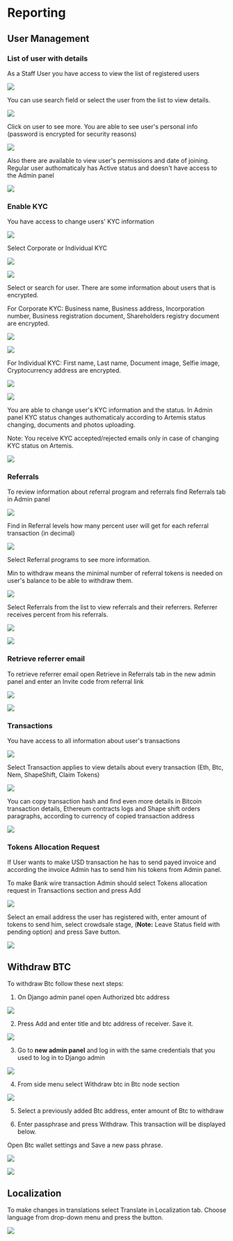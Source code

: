 # Reporting

## **User Management**

### **List of user with details**

As a Staff User you have access to view the list of registered users

![](../.gitbook/assets/image%20%288%29.png)

You can use search field or select the user from the list to view details.

![](../.gitbook/assets/image%20%2814%29.png)

Click on user to see more. You are able to see user's personal info \(password is encrypted for security reasons\)

![](../.gitbook/assets/image%20%2818%29.png)

Also there are available to view user's permissions and date of joining. Regular user authomaticaly has Active status and doesn't have access to the Admin panel

![](../.gitbook/assets/image%20%283%29.png)

### **Enable KYC**

You have access to change users' KYC information

![](../.gitbook/assets/image%20%2813%29.png)

Select Corporate or Individual KYC

![](../.gitbook/assets/image%20%2840%29.png)

![](../.gitbook/assets/image%20%2830%29.png)

Select or search for user. There are some information about users that is encrypted.

For Corporate KYC: Business name, Business address, Incorporation number, Business registration document, Shareholders registry document are encrypted.

![](../.gitbook/assets/image%20%287%29.png)

![](../.gitbook/assets/image%20%285%29.png)

For Individual KYC: First name, Last name, Document image, Selfie image, Cryptocurrency address are encrypted.

![](../.gitbook/assets/image%20%2832%29.png)

![](../.gitbook/assets/image%20%2838%29.png)

You are able to change user's KYC information and the status. In Admin panel KYC status changes authomaticaly according to Artemis status changing, documents and photos uploading.

Note: You receive KYC accepted/rejected emails only in case of changing KYC status on Artemis.

![](../.gitbook/assets/image%20%2834%29.png)



### **Referrals**

To review information about referral program and referrals find Referrals tab in Admin panel

![](../.gitbook/assets/image%20%2823%29.png)

Find in Referral levels how many percent user will get for each referral transaction \(in decimal\)

![](../.gitbook/assets/image%20%2835%29.png)

Select Referral programs to see more information.

Min to withdraw means the minimal number of referral tokens is needed on user's balance to be able to withdraw them.

![](../.gitbook/assets/image%20%2829%29.png)

Select Referrals from the list to view referrals and their referrers. Referrer receives percent from his referrals.

![](../.gitbook/assets/image%20%2825%29.png)

![](../.gitbook/assets/image%20%2811%29.png)

### **Retrieve referrer email**

To retrieve referrer email open Retrieve in Referrals tab in the new admin panel and enter an Invite code from referral link

![](../.gitbook/assets/image%20%2819%29.png)

![](../.gitbook/assets/image%20%2821%29.png)

### **Transactions**

You have access to all information about user's transactions

![](../.gitbook/assets/image%20%282%29.png)

Select Transaction applies to view details about every transaction \(Eth, Btc, Nem, ShapeShift, Claim Tokens\)

![](../.gitbook/assets/image%20%281%29.png)

You can copy transaction hash and find even more details in Bitcoin transaction details, Ethereum contracts logs and Shape shift orders paragraphs, according to currency of copied transaction address

![](../.gitbook/assets/image%20%2827%29.png)

### **Tokens Allocation Request**

If User wants to make USD transaction he has to send payed invoice and according the invoice Admin has to send him his tokens from Admin panel.

To make Bank wire transaction Admin should select Tokens allocation request in Transactions section and press Add

![](../.gitbook/assets/image.png)

Select an email address the user has registered with, enter amount of tokens to send him, select crowdsale stage, \(**Note:** Leave Status field with pending option\) and press Save button.

![](../.gitbook/assets/image%20%2810%29.png)

## **Withdraw BTC**

To withdraw Btc follow these next steps:

1. On Django admin panel open Authorized btc address



![](../.gitbook/assets/image%20%2820%29.png)

2. Press Add and enter  title and btc address of receiver. Save it.

![](../.gitbook/assets/image%20%2828%29.png)

3. Go to **new admin panel** and log in with the same credentials that you used to log in to Django admin

![](../.gitbook/assets/image%20%2816%29.png)

4. From side menu select Withdraw btc in Btc node section

![](../.gitbook/assets/image%20%2833%29.png)

5. Select a previously added Btc address, enter amount of Btc to withdraw

6. Enter passphrase and press Withdraw. This transaction will be displayed below.

Open Btc wallet settings and Save a new pass phrase. 

![](../.gitbook/assets/image%20%2836%29.png)

![](../.gitbook/assets/image%20%286%29.png)

## Localization

To make changes in translations select Translate in Localization tab. Choose language from drop-down menu and press the button.

![](../.gitbook/assets/image%20%2841%29.png)

